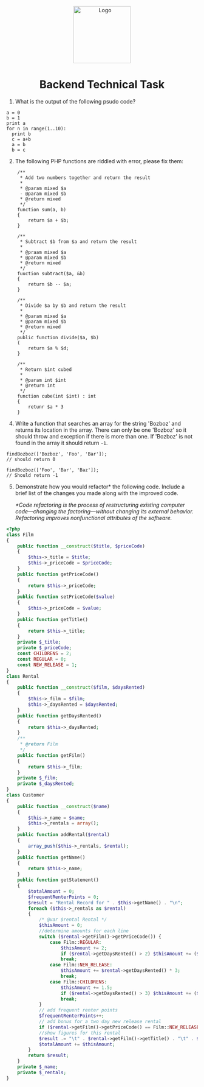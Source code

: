 <p align="center">
  <img src="https://avatars.githubusercontent.com/u/1674051?s=400&u=abac644db14427c9edf1f067c1ac2217bb60ddcb&v=4" alt="Logo" width="150" height="150" />
</p>
<h1 align="center">Backend Technical Task</h1>

1. What is the output of the following psudo code?

```
a = 0 
b = 1 
print a 
for n in range(1..10): 
  print b 
  c = a+b 
  a = b 
  b = c 
```

2. The following PHP functions are riddled with error, please fix them:

```
    /**
     * Add two numbers together and return the result
     * 
     * @param mixed $a
     - @param mixed $b
     * @return mixed
     */
    function sum(a, b)
    {
        return $a + $b;
    }
```

```
    /**
     * Subtract $b from $a and return the result
     * 
     * @praam mixed $a
     * @param mixed $b
     * @return mixed
     */
    fuuction subtract($a, &b)
    {
        return $b -- $a;
    }
```

```
    /**
     * Divide $a by $b and return the result
     *
     * @param mixed $a
     * @param mixed $b
     * @return mixed
     */
    public function divide($a, $b)
    (
        return $a % $d;
    }
```

```
    /**
     * Return $int cubed
     *
     * @param int $int
     * @return int
     */
    function cube(int $int) : int
    {
        retunr $a * 3
    }
```

4. Write a function that searches an array for the string 'Bozboz' and returns its location in the array. There can only be one 'Bozboz' so it should throw and exception if there is more than one. If 'Bozboz' is not found in the array it should return `-1`.

```
findBozboz(['Bozboz', 'Foo', 'Bar']);
// should return 0

findBozboz(['Foo', 'Bar', 'Baz']);
// Should return -1
```

5. Demonstrate how you would refactor* the following code. Include a brief list of the changes you made along with the improved code.

    _*Code refactoring is the process of restructuring existing computer code—changing the factoring—without changing its external behavior. Refactoring improves nonfunctional attributes of the software._

```php
<?php
class Film
{
    public function __construct($title, $priceCode)
    {
        $this->_title = $title;
        $this->_priceCode = $priceCode;
    }
    public function getPriceCode()
    {
        return $this->_priceCode;
    }
    public function setPriceCode($value)
    {
        $this->_priceCode = $value;
    }
    public function getTitle()
    {
        return $this->_title;
    }
    private $_title;
    private $_priceCode;
    const CHILDRENS = 2;
    const REGULAR = 0;
    const NEW_RELEASE = 1;
}
class Rental
{
    public function __construct($film, $daysRented)
    {
        $this->_film = $film;
        $this->_daysRented = $daysRented;
    }
    public function getDaysRented()
    {
        return $this->_daysRented;
    }
    /**
     * @return Film
     */
    public function getFilm()
    {
        return $this->_film;
    }
    private $_film;
    private $_daysRented;
}
class Customer
{
    public function __construct($name)
    {
        $this->_name = $name;
        $this->_rentals = array();
    }
    public function addRental($rental)
    {
        array_push($this->_rentals, $rental);
    }
    public function getName()
    {
        return $this->_name;
    }
    public function getStatement()
    {
        $totalAmount = 0;
        $frequentRenterPoints = 0;
        $result = "Rental Record for " . $this->getName() . "\n";
        foreach ($this->_rentals as $rental)
        {
            /* @var $rental Rental */
            $thisAmount = 0;
            //determine amounts for each line 
            switch ($rental->getFilm()->getPriceCode()) {
                case Film::REGULAR:
                    $thisAmount += 2;
                    if ($rental->getDaysRented() > 2) $thisAmount += ($rental->getDaysRented() - 2) * 1.5;
                    break;
                case Film::NEW_RELEASE:
                    $thisAmount += $rental->getDaysRented() * 3;
                    break;
                case Film::CHILDRENS:
                    $thisAmount += 1.5;
                    if ($rental->getDaysRented() > 3) $thisAmount += ($rental->getDaysRented() - 3) * 1.5;
                    break;
            }
            // add frequent renter points
            $frequentRenterPoints++;
            // add bonus for a two day new release rental 
            if ($rental->getFilm()->getPriceCode() == Film::NEW_RELEASE && $rental->getDaysRented() > 1) $frequentRenterPoints++;
            //show figures for this rental 
            $result .= "\t" . $rental->getFilm()->getTitle() . "\t" . $thisAmount . "\n";
            $totalAmount += $thisAmount;
        }
        return $result;
    }
    private $_name;
    private $_rentals;
}
```
